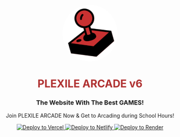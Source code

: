 <p align="center">
<kbd>
<img style="border-radius:50%" height="150px" src="/images/plexilearcade.png">
</kbd>
</p>
<h1 align="center" style="color: #b03232;">PLEXILE ARCADE v6</h1>
<h3 align="center">The Website With The Best GAMES!</h3></center>
<p align="center">Join PLEXILE ARCADE Now & Get to Arcading during School Hours!</p>

<div align="center">
  <a target="_blank" href="https://vercel.com/new/clone?repository-url=https://replit.com/github/PLEXILENetwork/v6">
    <img alt="Deploy to Vercel" src="https://binbashbanana.github.io/deploy-buttons/buttons/remade/vercel.svg">
  </a>
  <a target="_blank" href="https://app.netlify.com/start/deploy?repository=https://github.com/PLEXILENetwork/v6">
    <img alt="Deploy to Netlify" src="https://binbashbanana.github.io/deploy-buttons/buttons/official/netlify.svg">
  </a>
  <a target="_blank" href="https://render.com/deploy?repo=https://github.com/PLEXILENetwork/v6">
    <img alt="Deploy to Render" src="https://binbashbanana.github.io/deploy-buttons/buttons/official/render.svg">
  </a>
</div>
